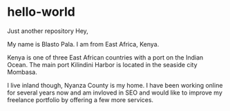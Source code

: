 # hello-world
Just another repository
Hey,

My name is Blasto Pala. I am from East Africa, Kenya. 

Kenya is one of three East African countries with a port on the Indian Ocean. The main port Kilindini Harbor is located in the seaside city Mombasa. 

I live inland though, Nyanza County is my home. I have been working online for several years now and am invloved in SEO and would like to improve my freelance portfolio by offering a few more services.

